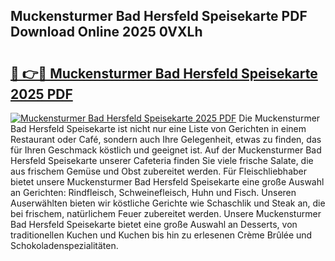 ## Muckensturmer Bad Hersfeld Speisekarte PDF Download Online 2025 0VXLh

# <h2><a href="http://gc8ucmr.nevu.top/?p=Muckensturmer+Bad+Hersfeld+Speisekarte">🔗 👉🔴 Muckensturmer Bad Hersfeld Speisekarte 2025 PDF</a></h2>

[![Muckensturmer Bad Hersfeld Speisekarte 2025 PDF](https://i.imgur.com/dBaPXMq.png)](http://gc8ucmr.nevu.top/?p=Muckensturmer+Bad+Hersfeld+Speisekarte)
Die Muckensturmer Bad Hersfeld Speisekarte ist nicht nur eine Liste von Gerichten in einem Restaurant oder Café, sondern auch Ihre Gelegenheit, etwas zu finden, das für Ihren Geschmack köstlich und geeignet ist. Auf der Muckensturmer Bad Hersfeld Speisekarte unserer Cafeteria finden Sie viele frische Salate, die aus frischem Gemüse und Obst zubereitet werden. Für Fleischliebhaber bietet unsere Muckensturmer Bad Hersfeld Speisekarte eine große Auswahl an Gerichten: Rindfleisch, Schweinefleisch, Huhn und Fisch. Unseren Auserwählten bieten wir köstliche Gerichte wie Schaschlik und Steak an, die bei frischem, natürlichem Feuer zubereitet werden. Unsere Muckensturmer Bad Hersfeld Speisekarte bietet eine große Auswahl an Desserts, von traditionellen Kuchen und Kuchen bis hin zu erlesenen Crème Brûlée und Schokoladenspezialitäten.
